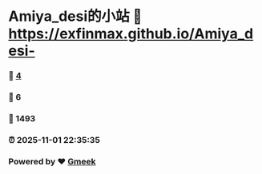 # Amiya_desi的小站 :link: https://exfinmax.github.io/Amiya_desi- 
### :page_facing_up: [4](https://exfinmax.github.io/Amiya_desi-/tag.html) 
### :speech_balloon: 6 
### :hibiscus: 1493 
### :alarm_clock: 2025-11-01 22:35:35 
### Powered by :heart: [Gmeek](https://github.com/Meekdai/Gmeek)
